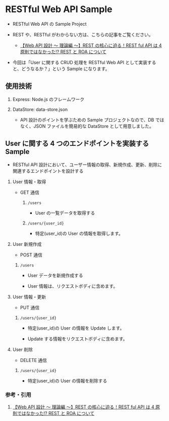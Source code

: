 # RESTful Web API Sample

- RESTful Web API の Sample Project

- REST や、RESTful がわからない方は、こちらの記事をご覧ください。

  - [【Web API 設計 〜 理論編 〜】REST の核心に迫る！REST ful API は 4 原則ではなかった!? REST と ROA について](https://zenn.dev/aiq_dev/articles/48100d5b3f13fe)

- 今回は「User に関する CRUD 処理を RESTful Web API として実装すると、どうなるか？」という Sample になります。

## 使用技術

1. Express: Node.js のフレームワーク

2. DataStore: data-store.json

   - API 設計のポイントを学ぶための Sample プロジェクトなので、DB ではなく、JSON ファイルを簡易的な DataStore として用意しました。

## User に関する 4 つのエンドポイントを実装する Sample

- RESTful API 設計において、ユーザー情報の取得、新規作成、更新、削除に関連するエンドポイントを設計する

1. User 情報・取得

   - GET 通信

     1. `/users`

        - User の一覧データを取得する

     2. `/users/{user_id}`

        - 特定(user_id)の User の情報を取得します。

2. User 新規作成

   - POST 通信

   1. `/users`

      - User データを新規作成する

      - User 情報は、リクエストボディに含めます。

3. User 情報・更新

   - PUT 通信

   1. `/users/{user_id}`

      - 特定(user_id)の User の情報を Update します。

      - Update する情報をリクエストボディに含めます。

4. User 削除

   - DELETE 通信

   1. `/users/{user_id}`

      - 特定(user_id)の User の情報を削除する

### 参考・引用

1. [【Web API 設計 〜 理論編 〜】REST の核心に迫る！REST ful API は 4 原則ではなかった!? REST と ROA について](https://zenn.dev/aiq_dev/articles/48100d5b3f13fe)
